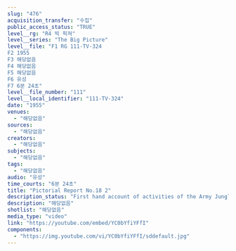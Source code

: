 ```yaml
---
slug: "476"
acquisition_transfer: "수집"
public_access_status: "TRUE"
level__rg: "R4 빅 픽쳐"
level__series: "The Big Picture"
level__file: "F1 RG 111-TV-324
F2 1955
F3 해당없음
F4 해당없음
F5 해당없음
F6 유성
F7 6분 24초"
level__file_number: "111"
level__local_identifier: "111-TV-324"
date: "1955"
venues: 
  - "해당없음"
sources: 
  - "해당없음"
creators: 
  - "해당없음"
subjects: 
  - "해당없음"
tags: 
  - "해당없음"
audio: "유성"
time_courts: "6분 24초"
title: "Pictorial Report No.18 2"
description_status: "First hand account of activities of the Army Jungle Warfare Training Center in the Panama Canal Zone; and a cook`s tour of Washington restaurants and hotels to learn how the Army maintains its food service program; and American troops leave Austria after 10 years for new posts in Italy."
description: "해당없음"
shotlist: "해당없음"
media_type: "video"
link: "https://youtube.com/embed/YC0bYfiYFfI"
components: 
  - "https://img.youtube.com/vi/YC0bYfiYFfI/sddefault.jpg"
---
```

